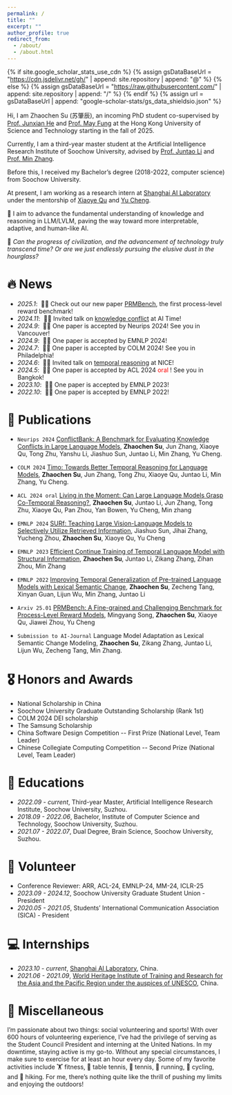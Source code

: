 ```yaml
---
permalink: /
title: ""
excerpt: ""
author_profile: true
redirect_from: 
  - /about/
  - /about.html
---
```


{% if site.google_scholar_stats_use_cdn %}
{% assign gsDataBaseUrl = "https://cdn.jsdelivr.net/gh/" | append: site.repository | append: "@" %}
{% else %}
{% assign gsDataBaseUrl = "https://raw.githubusercontent.com/" | append: site.repository | append: "/" %}
{% endif %}
{% assign url = gsDataBaseUrl | append: "google-scholar-stats/gs_data_shieldsio.json" %}

<span class='anchor' id='about-me'></span>

Hi, I am Zhaochen Su (苏肇辰), an incoming PhD student co-supervised by [Prof. Junxian He](https://jxhe.github.io/) and [Prof. May Fung](https://mayrfung.github.io/) at the Hong Kong University of Science and Technology starting in the fall of 2025.

Currently, I am a third-year master student at the Artificial Intelligence Research Institute of Soochow University, advised by [Prof. Juntao Li](https://lijuntaopku.github.io/) and [Prof. Min Zhang](https://zhangmin-nlp-ai.github.io/).

Before this, I received my Bachelor’s degree (2018-2022, computer science) from Soochow University.

At present, I am working as a research intern at [Shanghai AI Laboratory](https://www.shlab.org.cn/) under the mentorship of [Xiaoye Qu](https://scholar.google.com/citations?user=rT3hqdcAAAAJ&hl=zh-CN) and [Yu Cheng](https://scholar.google.com/citations?user=ORPxbV4AAAAJ&hl=zh-CN).


🤔 I aim to advance the fundamental understanding of knowledge and reasoning in LLM/LVLM, paving the way toward more interpretable, adaptive, and human-like AI.

📖 *Can the progress of civilization, and the advancement of technology truly transcend time? Or are we just endlessly pursuing the elusive dust in the hourglass?*

# 🔥 News
- *2025.1*: &nbsp;🎉🎉 Check out our new paper [PRMBench](https://arxiv.org/pdf/2501.03124), the first process-level reward benchmark!
- *2024.11*: &nbsp;🎉🎉 Invited talk on [knowledge conflict](https://b23.tv/n9BD1I9) at AI Time!
- *2024.9*: &nbsp;🎉🎉 One paper is accepted by Neurips 2024! See you in Vancouver!
- *2024.9*: &nbsp;🎉🎉 One paper is accepted by EMNLP 2024!
- *2024.7*: &nbsp;🎉🎉 One paper is accepted by COLM 2024! See you in Philadelphia!
- *2024.6*: &nbsp;🎉🎉 Invited talk on [temporal reasoning](https://www.bilibili.com/video/BV1SJ4m1u7Cg/?spm_id_from=333.337.search-card.all.click&vd_source=cb56bffcd72c8f46eaea59a666b85547) at NICE!
- *2024.5*: &nbsp;🎉🎉 One paper is accepted by ACL 2024 <font color='red'> oral </font>! See you in Bangkok!
- *2023.10*: &nbsp;🎉🎉 One paper is accepted by EMNLP 2023!
- *2022.10*: &nbsp;🎉🎉 One paper is accepted by EMNLP 2022!

# 📝 Publications 

- ``Neurips 2024`` [ConflictBank: A Benchmark for Evaluating Knowledge Conflicts in Large Language Models](https://arxiv.org/pdf/2408.12076), **Zhaochen Su**, Jun Zhang, Xiaoye Qu, Tong Zhu, Yanshu Li, Jiashuo Sun, Juntao Li, Min Zhang, Yu Cheng.

- ``COLM 2024`` [Timo: Towards Better Temporal Reasoning for Language Models](https://arxiv.org/pdf/2406.14192), **Zhaochen Su**, Jun Zhang, Tong Zhu, Xiaoye Qu, Juntao Li, Min Zhang, Yu Cheng.

- ``ACL 2024 oral`` [Living in the Moment: Can Large Language Models Grasp Co-Temporal Reasoning?](https://arxiv.org/pdf/2406.09072), **Zhaochen Su**, Juntao Li, Jun Zhang, Tong Zhu, Xiaoye Qu, Pan Zhou, Yan Bowen, Yu Cheng, Min zhang

- ``EMNLP 2024`` [SURf: Teaching Large Vision-Language Models to Selectively Utilize Retrieved Information](https://arxiv.org/pdf/2409.14083), Jiashuo Sun, Jihai Zhang, Yucheng Zhou, **Zhaochen Su**, Xiaoye Qu, Yu Cheng

- ``EMNLP 2023`` [Efficient Continue Training of Temporal Language Model with Structural Information](https://aclanthology.org/2023.findings-emnlp.418.pdf), **Zhaochen Su**, Juntao Li, Zikang Zhang, Zihan Zhou, Min Zhang

- ``EMNLP 2022`` [Improving Temporal Generalization of Pre-trained Language Models with Lexical Semantic Change](https://aclanthology.org/2022.emnlp-main.428.pdf), **Zhaochen Su**, Zecheng Tang, Xinyan Guan, Lijun Wu, Min Zhang, Juntao Li

- ``Arxiv 25.01`` [PRMBench: A Fine-grained and Challenging Benchmark for
Process-Level Reward Models](https://arxiv.org/pdf/2501.03124), Mingyang Song, **Zhaochen Su**, Xiaoye Qu, Jiawei Zhou, Yu Cheng

- ``Submission to AI-Journal`` Language Model Adaptation as Lexical Semantic Change Modeling, **Zhaochen Su**, Zikang Zhang, Juntao Li, Lijun Wu, Zecheng Tang, Min Zhang.

  
# 🎖 Honors and Awards
- National Scholarship in China
- Soochow University Graduate Outstanding Scholarship (Rank 1st)
- COLM 2024 DEI scholarship 
- The Samsung Scholarship
- China Software Design Competition -- First Prize (National Level, Team Leader)
- Chinese Collegiate Computing Competition -- Second Prize (National Level, Team Leader)

# 📖 Educations
- *2022.09 - current*, Third-year Master, Artificial Intelligence Research Institute, Soochow University, Suzhou.
- *2018.09 - 2022.06*, Bachelor, Institute of Computer Science and Technology, Soochow University, Suzhou.
- *2021.07 - 2022.07*, Dual Degree, Brain Science, Soochow University, Suzhou.

# 💁 Volunteer
- Conference Reviewer: ARR, ACL-24, EMNLP-24, MM-24, ICLR-25
- *2023.09 - 2024.12*, Soochow University Graduate Student Union - President
- *2020.05 - 2021.05*, Students’ International Communication Association (SICA) - President



# 💻 Internships
- *2023.10 - current*, [Shanghai AI Laboratory](https://www.shlab.org.cn/), China.
- *2021.06 - 2021.09*, [World Heritage Institute of Training and Research for the Asia and the Pacific Region under the auspices of UNESCO](http://www.whitr-ap.org/), China.


# 🎨 Miscellaneous
I’m passionate about two things: social volunteering and sports! With over 600 hours of volunteering experience, I’ve had the privilege of serving as the Student Council President and interning at the United Nations. In my downtime, staying active is my go-to. Without any special circumstances, I make sure to exercise for at least an hour every day. Some of my favorite activities include 🏋️ fitness, 🏓 table tennis, 🎾 tennis, 🏃 running, 🚴 cycling, and 🥾 hiking. For me, there’s nothing quite like the thrill of pushing my limits and enjoying the outdoors!








